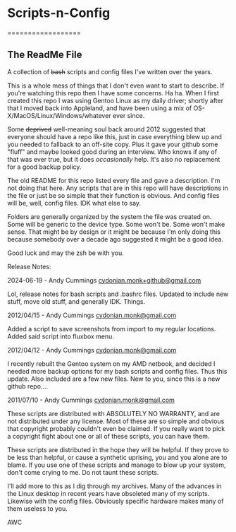 # Scripts-n-Config
==================
## The ReadMe File

A collection of ~~bash~~ scripts and config files I've written over the years.

This is a whole mess of things that I don't even want to start to describe. If you're watching this repo then I have some concerns. Ha ha. When I first created this repo I was using Gentoo Linux as my daily driver; shortly after that I moved back into Appleland, and have been using a mix of OS-X/MacOS/Linux/Windows/whatever ever since. 

Some ~~deprived~~ well-meaning soul back around 2012 suggested that everyone should have a repo like this, just in case everything blew up and you needed to fallback to an off-site copy. Plus it gave your github some "fluff" and maybe looked good during an interview. Who knows if any of that was ever true, but it does *occasionally* help. It's also no replacement for a good backup policy.

The old README for this repo listed every file and gave a description. I'm not doing that here. Any scripts that are in this repo will have descriptions in the file or just be so simple that their function is obvious. And config files will be, well, config files. IDK what else to say.

Folders are generally organized by the system the file was created on. Some will be generic to the device type. Some won't be. Some won't make sense. That might be by design or it might be because I'm only doing this because somebody over a decade ago suggested it might be a good idea.

Good luck and may the zsh be with you.


Release Notes:

2024-06-19 - Andy Cummings <cydonian.monk+github@gmail.com>

 Lol, release notes for bash scripts and .bashrc files.
 Updated to include new stuff, move old stuff, and generally IDK. Things.

2012/04/15 - Andy Cummings <cydonian.monk@gmail.com>

 Added a script to save screenshots from import to my regular locations.
 Added said script into fluxbox menu.

2012/04/12 - Andy Cummings <cydonian.monk@gmail.com>

 I recently rebuilt the Gentoo system on my AMD netbook, and decided I needed
 more backup options for my bash scripts and config files. Thus this update. 
 Also included are a few new files. New to you, since this is a new github
 repo....

2011/07/10 - Andy Cummings <cydonian.monk@gmail.com>

 These scripts are distributed with ABSOLUTELY NO WARRANTY, and are not 
 distributed under any license.  Most of these are so simple and obvious that 
 copyright probably couldn't even be claimed.  If you really want to pick a 
 copyright fight about one or all of these scripts, you can have them.
 
 These scripts are distributed in the hope they will be helpful.  If they
 prove to be less than helpful, or cause a synthetic uprising, you and
 you alone are to blame.  If you use one of these scripts and manage to 
 blow up your system, don't come crying to me.  Do not taunt these scripts.

 I'll add more to this as I dig through my archives.  Many of the advances 
 in the Linux desktop in recent years have obsoleted many of my scripts.
 Likewise with the config files.  Obviously specific hardware makes many of
 them useless to you.

 AWC
